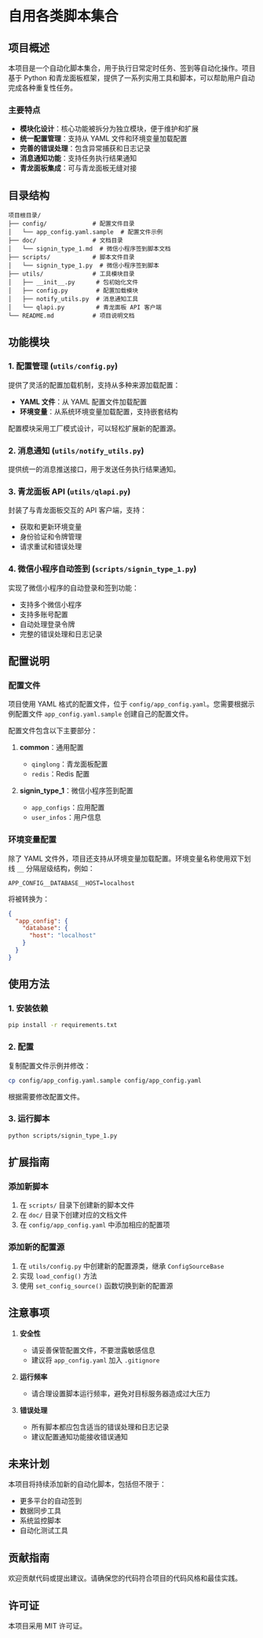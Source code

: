 # 自用各类脚本集合

## 项目概述

本项目是一个自动化脚本集合，用于执行日常定时任务、签到等自动化操作。项目基于 Python 和青龙面板框架，提供了一系列实用工具和脚本，可以帮助用户自动完成各种重复性任务。

### 主要特点

- **模块化设计**：核心功能被拆分为独立模块，便于维护和扩展
- **统一配置管理**：支持从 YAML 文件和环境变量加载配置
- **完善的错误处理**：包含异常捕获和日志记录
- **消息通知功能**：支持任务执行结果通知
- **青龙面板集成**：可与青龙面板无缝对接

## 目录结构

```
项目根目录/
├── config/             # 配置文件目录
│   └── app_config.yaml.sample  # 配置文件示例
├── doc/                # 文档目录
│   └── signin_type_1.md  # 微信小程序签到脚本文档
├── scripts/            # 脚本文件目录
│   └── signin_type_1.py  # 微信小程序签到脚本
├── utils/              # 工具模块目录
│   ├── __init__.py      # 包初始化文件
│   ├── config.py        # 配置加载模块
│   ├── notify_utils.py  # 消息通知工具
│   └── qlapi.py         # 青龙面板 API 客户端
└── README.md           # 项目说明文档
```

## 功能模块

### 1. 配置管理 (`utils/config.py`)

提供了灵活的配置加载机制，支持从多种来源加载配置：

- **YAML 文件**：从 YAML 配置文件加载配置
- **环境变量**：从系统环境变量加载配置，支持嵌套结构

配置模块采用工厂模式设计，可以轻松扩展新的配置源。

### 2. 消息通知 (`utils/notify_utils.py`)

提供统一的消息推送接口，用于发送任务执行结果通知。

### 3. 青龙面板 API (`utils/qlapi.py`)

封装了与青龙面板交互的 API 客户端，支持：

- 获取和更新环境变量
- 身份验证和令牌管理
- 请求重试和错误处理

### 4. 微信小程序自动签到 (`scripts/signin_type_1.py`)

实现了微信小程序的自动登录和签到功能：

- 支持多个微信小程序
- 支持多账号配置
- 自动处理登录令牌
- 完整的错误处理和日志记录

## 配置说明

### 配置文件

项目使用 YAML 格式的配置文件，位于 `config/app_config.yaml`。您需要根据示例配置文件 `app_config.yaml.sample` 创建自己的配置文件。

配置文件包含以下主要部分：

1. **common**：通用配置
   - `qinglong`：青龙面板配置
   - `redis`：Redis 配置

2. **signin_type_1**：微信小程序签到配置
   - `app_configs`：应用配置
   - `user_infos`：用户信息

### 环境变量配置

除了 YAML 文件外，项目还支持从环境变量加载配置。环境变量名称使用双下划线 `__` 分隔层级结构，例如：

```
APP_CONFIG__DATABASE__HOST=localhost
```

将被转换为：

```json
{
  "app_config": {
    "database": {
      "host": "localhost"
    }
  }
}
```

## 使用方法

### 1. 安装依赖

```bash
pip install -r requirements.txt
```

### 2. 配置

复制配置文件示例并修改：

```bash
cp config/app_config.yaml.sample config/app_config.yaml
```

根据需要修改配置文件。

### 3. 运行脚本

```bash
python scripts/signin_type_1.py
```

## 扩展指南

### 添加新脚本

1. 在 `scripts/` 目录下创建新的脚本文件
2. 在 `doc/` 目录下创建对应的文档文件
3. 在 `config/app_config.yaml` 中添加相应的配置项

### 添加新的配置源

1. 在 `utils/config.py` 中创建新的配置源类，继承 `ConfigSourceBase`
2. 实现 `load_config()` 方法
3. 使用 `set_config_source()` 函数切换到新的配置源

## 注意事项

1. **安全性**
   - 请妥善保管配置文件，不要泄露敏感信息
   - 建议将 `app_config.yaml` 加入 `.gitignore`

2. **运行频率**
   - 请合理设置脚本运行频率，避免对目标服务器造成过大压力

3. **错误处理**
   - 所有脚本都应包含适当的错误处理和日志记录
   - 建议配置通知功能接收错误通知

## 未来计划

本项目将持续添加新的自动化脚本，包括但不限于：

- 更多平台的自动签到
- 数据同步工具
- 系统监控脚本
- 自动化测试工具

## 贡献指南

欢迎贡献代码或提出建议。请确保您的代码符合项目的代码风格和最佳实践。

## 许可证

本项目采用 MIT 许可证。
